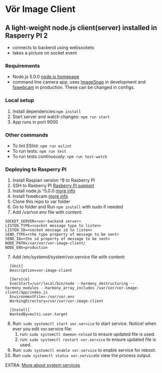 # Vör Image Client

## A light-weight node.js client(server) installed in Rasperry PI 2 
- connects to backend using websockets
- takes a picture on socket event

### Requirements
- Node.js 5.0.0 [node.js homepage](https://nodejs.org/en/)
- command line camera app, uses [ImageSnap](http://iharder.sourceforge.net/current/macosx/imagesnap/) in development and 
[fswebcam](http://manpages.ubuntu.com/manpages/lucid/man1/fswebcam.1.html) in production. These can be changed in configs. 

### Local setup
1. Install dependencies:```npm install```
2. Start server and watch changes: ```npm run start```
3. App runs in port 9000

### Other commands
- To lint ESlint: ```npm run eslint```
- To run tests: ```npm run test```
- To run tests continuously: ```npm run test-watch```

### Deploying to Rasperry PI
1. Install Raspian version ^8 to Rasberry PI
2. SSH to Rasberry PI [Rasberry PI support](https://www.raspberrypi.org/documentation/remote-access/ssh/)
3. Install node.js ^5.0.0 [more info](http://elinux.org/Node.js_on_RPi)
4. Install fswebcam [more info](https://www.raspberrypi.org/documentation/usage/webcams/)
5. Clone this repo to var folder
6. Go to folder and Run  ```npm install``` with sudo if needed
7. Add /var/vor.env file with content:
  ```
  SOCKET_SERVER=<vor-backend server>
  LISTEN_TYPE=<socket message type to listen>
  LISTEN_ID=<socket message id to listen>
  SEND_TYPE=<the type property of message to be sent>
  SEND_ID=<the id property of message to be sent>
  NODE_PATH=/var/vor/vor-image-client/
  NODE_ENV=production
  ```
  
7. Add /etc/systemd/system/vor.service file with content: 
```
  [Unit]
  Description=vor-image-client
  
  [Service]
  ExecStart=/usr/local/bin/node --harmony_destructuring --harmony_modules --harmony_array_includes /var/vor/vor-image-client/app/index.js
  EnvironmentFile=-/var/vor.env
  WorkingDirectory=/var/vor/vor-image-client
  
  [Install]
  WantedBy=multi-user.target
  ```
  
8. Run: ```sudo systemctl start vor.service``` to start service. 
  Notice! when ever you edit vor.service file:
    1. run: ```sudo systemctl daemon-reload``` to ensure updated file is used.
    2. run: ```sudo systemctl restart vor.service``` to ensure updated file is used.
9. Run: ```sudo systemctl enable vor.service``` to enable service for reboot.
10. Run ```sudo systemctl status vor.service```to view the process output.

EXTRA: [More about system services](https://www.digitalocean.com/community/tutorials/how-to-use-systemctl-to-manage-systemd-services-and-units)
